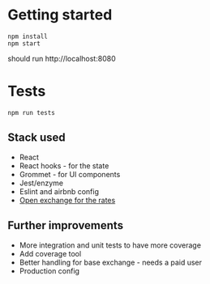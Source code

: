 # Getting started

    npm install
    npm start
should run http://localhost:8080

# Tests

    npm run tests

## Stack used
- React
- React hooks  - for the state
- Grommet - for UI components
- Jest/enzyme
- Eslint and airbnb config
- [Open exchange for the rates](https://openexchangerates.org/)

## Further improvements 

- More integration and unit tests to have more coverage 
- Add coverage tool 
-  Better handling for base exchange - needs a paid user
- Production config


